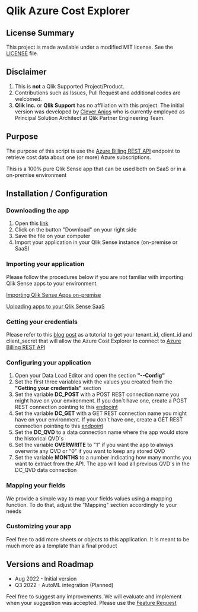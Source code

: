 # Qlik Azure Cost Explorer 

## License Summary

This project is made available under a modified MIT license. See the [LICENSE](LICENSE) file.

## Disclaimer

1. This is **not** a Qlik Supported Project/Product.
2. Contributions such as Issues, Pull Request and additional codes are welcomed.
3. **Qlik Inc.** or **Qlik Support** has no affiliation with this project. The initial version was developed by [Clever Anjos](https://www.linkedin.com/in/cleveranjos/) who is currently employed as Principal Solution Architect at Qlik Partner Engineering Team.

## Purpose

The purpose of this script is use the [Azure Billing REST API](https://docs.microsoft.com/en-us/rest/api/billing/) endpoint to retrieve cost data about one (or more) Azure subscriptions.

This is a 100% pure Qlik Sense app that can be used both on SaaS or in a on-premise environment

## Installation / Configuration

### Downloading the app

1. Open this [link](qvf/file)
2. Click on the button "Download" on your right side
3. Save the file on your computer
4. Import your application in your Qlik Sense instance (on-premise or SaaS)

### Importing your application

Please follow the procedures below if you are not familiar with importing Qlik Sense apps to your environment.

[Importing Qlik Sense Apps on-premise](https://help.qlik.com/en-US/sense-admin/May2022/Subsystems/DeployAdministerQSE/Content/Sense_DeployAdminister/QSEoW/Administer_QSEoW/Managing_QSEoW/import-apps.htm)

[Uploading apps to your Qlik Sense SaaS](https://help.qlik.com/en-US/cloud-services/Subsystems/Hub/Content/Sense_Hub/Apps/uploading-apps.htm)

### Getting your credentials

Please refer to this [blog post](https://www.inkoop.io/blog/how-to-get-azure-api-credentials/) as a tutorial to get your tenant_id, client_id and client_secret that will allow the Azure Cost Explorer to connect to [Azure Billing REST API](https://docs.microsoft.com/en-us/rest/api/billing/)

### Configuring your application

1. Open your Data Load Editor and open the section **"--Config"**
2. Set the first three variables with the values you created from the **"Getting your credentials"** section
3. Set the variable **DC_POST** with a POST REST connection name you might have on your environment. If you don´t have one, create a POST REST connection pointing to this [endpoint](https://postman-echo.com/post)
4. Set the variable **DC_GET** with a GET REST connection name you might have on your environment. If you don´t have one, create a GET REST connection pointing to this [endpoint](https://postman-echo.com/get?test=123)
5. Set the **DC_QVD** to a data connection name where the app would store the historical QVD´s
6. Set the variable **OVERWRITE** to "1" if you want the app to always overwrite any QVD or "0" if you want to keep any stored QVD
7. Set the variable **MONTHS** to a number indicating how many months you want to extract from the API. The app will load all previous QVD´s in the DC_QVD data connection

### Mapping your fields

We provide a simple way to map your fields values using a mapping function. To do that, adjust the "Mapping" section accordingly to your needs

### Customizing your app

Feel free to add more sheets or objects to this application. It is meant to be much more as a template than a final product

## Versions and Roadmap

* Aug 2022 - Initial version
* Q3 2022 - AutoML integration (Planned)

Feel free to suggest any improvements. We will evaluate and implement when your suggestion was accepted. Please use the [Feature Request](https://github.com/Qlik-PE/qlik-azure-cost-explorer/issues/new?assignees=&labels=&template=feature_request.md&title=)